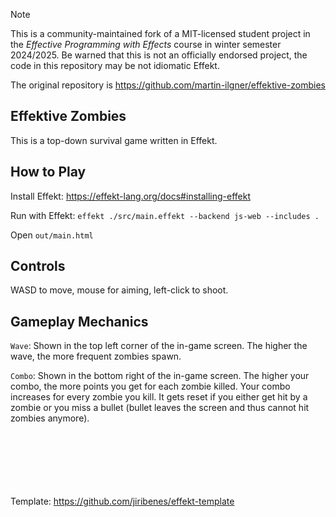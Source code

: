 > [!NOTE]
> This is a community-maintained fork of a MIT-licensed student project in the *Effective Programming with Effects* course in winter semester 2024/2025.
> Be warned that this is not an officially endorsed project, the code in this repository may be not idiomatic Effekt.
> 
> The original repository is https://github.com/martin-ilgner/effektive-zombies

## Effektive Zombies

This is a top-down survival game written in Effekt.

## How to Play

Install Effekt: https://effekt-lang.org/docs#installing-effekt

Run with Effekt: `effekt ./src/main.effekt --backend js-web --includes .`

Open `out/main.html`

## Controls

WASD to move, mouse for aiming, left-click to shoot.

## Gameplay Mechanics

`Wave`: Shown in the top left corner of the in-game screen. The higher the wave, the more frequent zombies spawn.

`Combo`: Shown in the bottom right of the in-game screen. The higher your combo, the more points you get for each zombie killed. Your combo increases for every zombie you kill. It gets reset if you either get hit by a zombie or you miss a bullet (bullet leaves the screen and thus cannot hit zombies anymore).

\
\
\
\
\
\
Template: https://github.com/jiribenes/effekt-template
